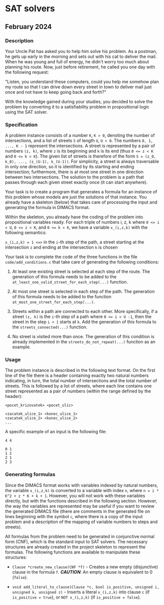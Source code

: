 # SAT solvers

## February 2024

### Description

Your Uncle Pat has asked you to help him solve his problem. As a postman, he gets up early in the morning and sets out with his cat to deliver the mail. When he was young and full of energy, he didn't worry too much about planning his route. Now, just before retirement, he called you one day with the following request:

"Listen, you understand these computers, could you help me somehow plan my route so that I can drive down every street in town to deliver mail just once and not have to keep going back and forth?"

With the knowledge gained during your studies, you decided to solve the problem by converting it to a satisfiability problem in propositional logic using the SAT solver.

### Specification

A problem instance consists of a number `K`, `K > 0`, denoting the number of intersections, and a list of streets `S` of length `U`, `U > 0`. The numbers `0, 1, ..., K - 1` represent the intersections. A street is represented by a pair of numbers `(z, k)`, where `z` is its beginning and `k` is its end (thus `0 <= z < K` and `0 <= k < K`). The given list of streets is therefore of the form `S = (z_0, k_0), ..., (z_(U-1), k_(U-1))`. For simplicity, a street is always traversable in only one direction, so it is identified by its starting and ending intersection; furthermore, there is at most one street in one direction between two intersections.
The solution to the problem is a path that passes through each given street exactly once (it can start anywhere).

Your task is to create a program that generates a formula for an instance of this problem whose models are just the solutions of that instance. You already have a skeleton (below) that takes care of processing the input and generating the formula in DIMACS format.

Within the skeleton, you already have the coding of the problem into propositional variables ready. For each triple of numbers i, z, k
where `0 <= i < U`, `0 <= z < K`, and `0 <= k < K`, we have a variable `x_(i,z,k)` with the following semantics:

`x_(i,z,k) = 1 <=>` in the `i`-th step of the path, a street starting at the intersection `z` and ending at the intersection `k` is chosen

Your task is to complete the code of the three functions in the file `code/add_conditions.c` that take care of generating the following conditions:

1. At least one existing street is selected at each step of the route. The generation of this formula needs to be added to the `at_least_one_valid_street_for_each_step(...)` function.

2. At most one street is selected in each step of the path. The generation of this formula needs to be added to the function `at_most_one_street_for_each_step(...)`.

3. Streets within a path are connected to each other. More specifically, if a street `(z, k)` is the `i`-th step of a path where `0 <= i < U -1`, then the street in the step `i + 1` starts at `k`. Add the generation of this formula to the `streets_connected(...)` function.

4. No street is visited more than once. The generation of this condition is already implemented in the `streets_do_not_repeat(...)` function as an example.

### Usage

The problem instance is described in the following text format. On the first line of the file there is a header containing exactly two natural numbers indicating, in turn, the total number of intersections and the total number of streets. This is followed by a list of streets, where each line contains one street represented as a pair of numbers (within the range defined by the header):

```
<pocet_krizovatek> <pocet_ulic>

<zacatek_ulice_1> <konec_ulice_1>
<zacatek_ulice_2> <konec_ulice_2>
...
```

A specific example of an input is the following file:

```
4 4

0 1
1 2
2 1
2 3
```

### Generating formulas

Since the DIMACS format works with variables indexed by natural numbers, the variable `x_(i,z,k)` is converted to a variable with index `n`, where `n = i * K^2 + z * K + k + 1`. However, you will not work with these variables directly, but with the functions described in the following section. However, the way the variables are represented may be useful if you want to review the generated DIMACS file (there are comments in the generated file on lines beginning with the symbol `c`, where there is a copy of the input problem and a description of the mapping of variable numbers to steps and streets).

All formulas from the problem need to be generated in conjunctive normal form (CNF), which is the standard input to SAT solvers. The necessary structures are already created in the project skeleton to represent the formulas. The following functions are available to manipulate these structures:

- `Clause *create_new_clause(CNF *f)` - Creates a new empty (disjunctive) clause in the formula `f`. **_CAUTION_**: An empty clause is equivalent to 0 (`false`).

- `void add_literal_to_clause(Clause *c, bool is_positive, unsigned i, unsigned k, unsigned z)` - Inserts a literal `x_(i,z,k)` into clause `c` (if `is_positive = true`), or `NOT x_(i,z,k)` (if `is_positive = false`).
